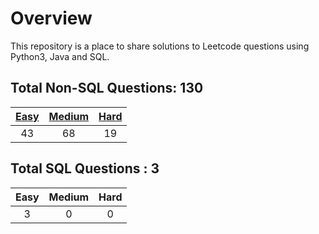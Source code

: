 # Overview

This repository is a place to share solutions to Leetcode questions using Python3, Java and SQL.


## Total Non-SQL Questions: 130

| [Easy](https://github.com/ezryn-zaharoff/leetcode-solutions/tree/master/01-easy) | [Medium](https://github.com/ezryn-zaharoff/leetcode-solutions/tree/master/02-medium) | [Hard](https://github.com/ezryn-zaharoff/leetcode-solutions/tree/master/03-hard) |
|:----:|:------:|:----:|
|  43  |   68   |  19  |


## Total SQL Questions : 3

| Easy | Medium | Hard |
|:----:|:------:|:----:|
|   3  |    0   |   0  |
